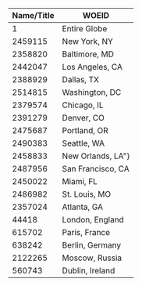 <table width="40%">
	<!-- why, markdown... -->
	<thead>
		<tr>
			<th>Name/Title</th>
			<th>WOEID</th>
		</tr>
	<thead>
	<tbody>
	<tr><td>1</td><td>Entire Globe</td></tr>
<tr><td>2459115</td><td>New York, NY</td></tr>		
<tr><td>2358820</td><td>Baltimore, MD</td></tr>	
<tr><td>2442047</td><td>Los Angeles, CA</td></tr>
<tr><td>2388929</td><td>Dallas, TX</td></tr>
<tr><td>2514815</td><td>Washington, DC</td></tr>
<tr><td>2379574</td><td>Chicago, IL</td></tr>
<tr><td>2391279</td><td>Denver, CO</td></tr>
<tr><td>2475687</td><td>Portland, OR</td></tr>
<tr><td>2490383</td><td>Seattle, WA</td></tr>
<tr><td>2458833</td><td>New Orlands, LA"}
<tr><td>2487956</td><td>San Francisco, CA</td></tr>
<tr><td>2450022</td><td>Miami, FL</td></tr>
<tr><td>2486982</td><td>St. Louis, MO</td></tr>
<tr><td>2357024</td><td>Atlanta, GA</td></tr>
<tr><td>44418</td><td>London, England</td></tr>
<tr><td>615702</td><td>Paris, France</td></tr>	
<tr><td>638242</td><td>Berlin, Germany</td></tr>
<tr><td>2122265</td><td>Moscow, Russia</td></tr>	
<tr><td>560743</td><td>Dublin, Ireland</td></tr>
	</tbody>
</table>